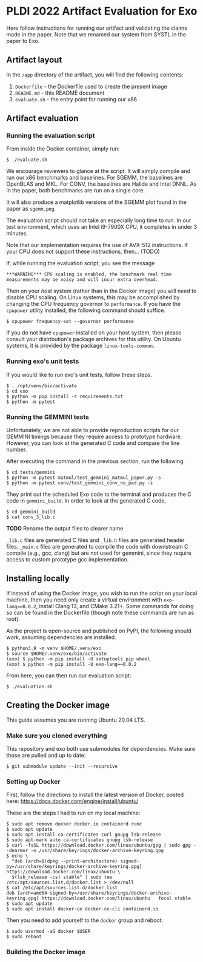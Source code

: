 # PLDI 2022 Artifact Evaluation for Exo

Here follow instructions for running our artifact and validating the claims made in the
paper. Note that we renamed our system from SYSTL in the paper to Exo.

## Artifact layout

In the `/app` directory of the artifact, you will find the following contents:

1. `Dockerfile` - the Dockerfile used to create the present image
2. `README.md` - this README document
3. `evaluate.sh` - the entry point for running our x86

## Artifact evaluation

### Running the evaluation script

From inside the Docker container, simply run:

```
$ ./evaluate.sh
```

We encourage reviewers to glance at the script. It will simply compile and run our x86
benchmarks and baselines. For SGEMM, the baselines are OpenBLAS and MKL. For CONV, the
baselines are Halide and Intel DNNL. As in the paper, both benchmarks are run on a
single core.

It will also produce a matplotlib versions of the SGEMM plot found in the paper
as `sgemm.png`.

The evaluation script should not take an especially long time to run. In our test
environment, which uses an Intel i9-7900X CPU, it completes in under 3 minutes.

Note that our implementation requires the use of AVX-512 instructions. If your CPU does
not support these instructions, then... (TODO)

If, while running the evaluation script, you see the message

```
***WARNING*** CPU scaling is enabled, the benchmark real time measurements may be noisy and will incur extra overhead.
```

Then on your _host_ system (rather than in the Docker image) you will need to disable
CPU scaling. On Linux systems, this may be accomplished by changing the CPU frequency
governor to `performance`. If you have the `cpupower` utility installed, the following
command should suffice.

```
$ cpupower frequency-set --governor performance
```

If you do not have `cpupower` installed on your host system, then please consult your
distribution's package archives for this utility. On Ubuntu systems, it is provided by
the package `linux-tools-common`.

### Running exo's unit tests

If you would like to run exo's unit tests, follow these steps.
```
$ . /opt/venv/bin/activate
$ cd exo
$ python -m pip install -r requirements.txt
$ python -m pytest
```

### Running the GEMMINI tests

Unfortunately, we are not able to provide reproduction scripts for our GEMMINI timings
because they require access to prototype hardware. However, you can look at the generated
C code and compare the line number.

After executing the command in the previous section, run the following.
```
$ cd tests/gemmini
$ python -m pytest matmul/test_gemmini_matmul_paper.py -s
$ python -m pytest conv/test_gemmini_conv_no_pad.py -s
```
They print out the scheduled Exo code to the terminal and produces the C code in `gemmini_build`.
In order to look at the generated C code,
```
$ cd gemmini_build
$ cat conv_3_lib.c
```
**TODO** Rename the output files to clearer name

`_lib.c` files are generated C files and `_lib.h` files are generated header files.
`_main.c` files are generated to compile the code with downstream C compile (e.g., gcc, clang)
but are not used for gemmini, since they require access to custom prototype gcc implementation.

## Installing locally

If instead of using the Docker image, you wish to run the script on your local machine,
then you need only create a virtual environment with `exo-lang==0.0.2`, install Clang
13, and CMake 3.21+. Some commands for doing so can be found in the Dockerfile (though
note these commands are run as root).

As the project is open-source and published on PyPI, the following should work, assuming
dependencies are installed.

```
$ python3.9 -m venv $HOME/.venv/exo
$ source $HOME/.venv/exo/bin/activate
(exo) $ python -m pip install -U setuptools pip wheel
(exo) $ python -m pip install -U exo-lang==0.0.2
```

From here, you can then run our evaluation script:

```
$ ./evaluation.sh
```

## Creating the Docker image

This guide assumes you are running Ubuntu 20.04 LTS.

### Make sure you cloned everything

This repository and exo both use submodules for dependencies. Make sure those are pulled
and up to date:

```
$ git submodule update --init --recursive
```

### Setting up Docker

First, follow the directions to install the latest version of Docker, posted
here: https://docs.docker.com/engine/install/ubuntu/

These are the steps I had to run on my local machine:

```
$ sudo apt remove docker docker.io containerd runc
$ sudo apt update
$ sudo apt install ca-certificates curl gnupg lsb-release
$ sudo apt-mark auto ca-certificates gnupg lsb-release
$ curl -fsSL https://download.docker.com/linux/ubuntu/gpg | sudo gpg --dearmor -o /usr/share/keyrings/docker-archive-keyring.gpg
$ echo \
  "deb [arch=$(dpkg --print-architecture) signed-by=/usr/share/keyrings/docker-archive-keyring.gpg] https://download.docker.com/linux/ubuntu \
  $(lsb_release -cs) stable" | sudo tee /etc/apt/sources.list.d/docker.list > /dev/null
$ cat /etc/apt/sources.list.d/docker.list
deb [arch=amd64 signed-by=/usr/share/keyrings/docker-archive-keyring.gpg] https://download.docker.com/linux/ubuntu   focal stable
$ sudo apt update
$ sudo apt install docker-ce docker-ce-cli containerd.io
```

Then you need to add yourself to the `docker` group and reboot:

```
$ sudo usermod -aG docker $USER
$ sudo reboot
```

### Building the Docker image
